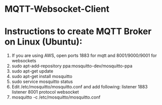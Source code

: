# MQTT-Websocket-Client
# Instructions to create MQTT Broker on Linux (Ubuntu):
1. If you are using AWS, open ports 1883 for mqtt and 8001/9000/9001 for websockets
2. sudo apt-add-repository ppa:mosquitto-dev/mosquitto-ppa 
3. sudo apt-get update 
4. sudo apt-get install mosquitto 
5. sudo service mosquitto status
6. Edit /etc/mosquitto/mosquitto.conf and add following:
    listener 1883
    listener 8001
    protocol websocket
7. mosquitto -c /etc/mosquitto/mosquitto.conf

